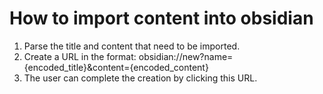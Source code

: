 # How to import content into obsidian

1. Parse the title and content that need to be imported.
2. Create a URL in the format: obsidian://new?name={encoded_title}&content={encoded_content}
3. The user can complete the creation by clicking this URL.